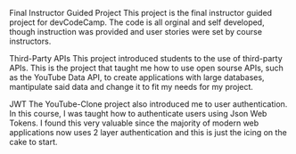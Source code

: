 Final Instructor Guided Project
This project is the final instructor guided project for devCodeCamp. The code is all orginal and self developed, though instruction was provided and user stories were set by course instructors.

Third-Party APIs
This project introduced students to the use of third-party APIs. This is the project that taught me how to use open sourse APIs, such as the YouTube Data API, to create applications with large databases, mantipulate said data and change it to fit my needs for my project.

JWT
The YouTube-Clone project also introduced me to user authentication. In this course, I was taught how to authenticate users using Json Web Tokens. I found this very valuable since the majority of modern web applications now uses 2 layer authentication and this is just the icing on the cake to start.
